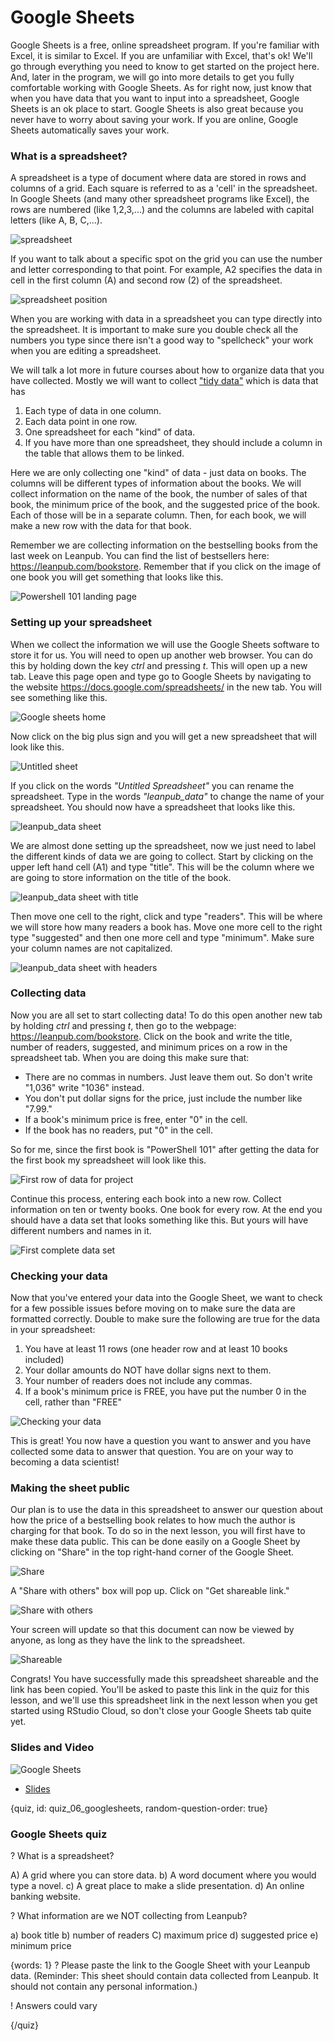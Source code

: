 # Google Sheets

Google Sheets is a free, online spreadsheet program. If you're familiar with Excel, it is similar to Excel. If you are unfamiliar with Excel, that's ok! We'll go through everything you need to know to get started on the project here. And, later in the program, we will go into more details to get you fully comfortable working with Google Sheets. As for right now, just know that when you have data that you want to input into a spreadsheet, Google Sheets is an ok place to start. Google Sheets is also great because you never have to worry about saving your work. If you are online, Google Sheets automatically saves your work.

### What is a spreadsheet?

A spreadsheet is a type of document where data are stored in rows and columns of a grid. Each square is referred to as a 'cell' in the spreadsheet. In Google Sheets (and many other spreadsheet programs like Excel), the rows are numbered (like 1,2,3,...) and the columns are labeled with capital letters (like A, B, C,...). 

![spreadsheet](images/06_googlesheets/06_cdsintro_googlesheets-1.png)

If you want to talk about a specific spot on the grid you can use the number and letter corresponding to that point. For example, A2 specifies the data in cell in the first column (A) and second row (2) of the spreadsheet.

![spreadsheet position](images/06_googlesheets/06_cdsintro_googlesheets-2.png)

When you are working with data in a spreadsheet you can type directly into the spreadsheet. It is important to make sure you double check all the numbers you type since there isn't a good way to "spellcheck" your work when you are editing a spreadsheet. 

We will talk a lot more in future courses about how to organize data that you have collected. Mostly we will want to collect ["tidy data"](https://en.wikipedia.org/wiki/Tidy_data) which is data that has 

1. Each type of data in one column. 
2. Each data point in one row. 
3. One spreadsheet for each "kind" of data.
4. If you have more than one spreadsheet, they should include a column in the table that allows them to be linked.

Here we are only collecting one "kind" of data - just data on books. The columns will be different types of information about the books. We will collect information on the name of the book, the number of sales of that book, the minimum price of the book, and the suggested price of the book. Each of those will be in a separate column. Then, for each book, we will make a new row with the data for that book. 

Remember we are collecting information on the bestselling books from the last week on Leanpub. You can find the list of bestsellers here: https://leanpub.com/bookstore. Remember that if you click on the image of one book you will get something that looks like this. 

![Powershell 101 landing page](images/06_googlesheets/06_cdsintro_googlesheets-5.png)


### Setting up your spreadsheet

When we collect the information we will use the Google Sheets software to store it for us. You will need to open up another web browser. You can do this by holding down the key _ctrl_ and pressing _t_. This will open up a new tab. Leave this page open and type go to Google Sheets by navigating to the website https://docs.google.com/spreadsheets/ in the new tab. You will see something like this. 

![Google sheets home](images/06_googlesheets/06_cdsintro_googlesheets-6.png)

Now click on the big plus sign and you will get a new spreadsheet that will look like this. 

![Untitled sheet](images/06_googlesheets/06_cdsintro_googlesheets-7.png)

If you click on the words _"Untitled Spreadsheet"_ you can rename the spreadsheet. Type in the words _"leanpub\_data"_ to change the name of your spreadsheet. You should now have a spreadsheet that looks like this. 

![leanpub_data sheet](images/06_googlesheets/06_cdsintro_googlesheets-8.png)

We are almost done setting up the spreadsheet, now we just need to label the different kinds of data we are going to collect. Start by clicking on the upper left hand cell (A1) and type "title". This will be the column where we are going to store information on the title of the book. 

![leanpub_data sheet with title](images/06_googlesheets/06_cdsintro_googlesheets-9.png)

Then move one cell to the right, click and type "readers". This will be where we will store how many readers a book has. Move one more cell to the right type "suggested" and then one more cell and type "minimum". Make sure your column names are not capitalized.

![leanpub_data sheet with headers](images/06_googlesheets/06_cdsintro_googlesheets-11.png)

### Collecting data

Now you are all set to start collecting data! To do this open another new tab by holding _ctrl_ and pressing _t_, then go to the webpage: https://leanpub.com/bookstore. Click on the book and write the title, number of readers, suggested, and minimum prices on a row in the spreadsheet tab. When you are doing this make sure that: 

* There are no commas in numbers. Just leave them out. So don't write "1,036" write "1036" instead. 
* You don't put dollar signs for the price, just include the number like "7.99."
* If a book's minimum price is free, enter "0" in the cell.
* If the book has no readers, put "0" in the cell.

So for me, since the first book is "PowerShell 101" after getting the data for the first book my spreadsheet will look like this. 

![First row of data for project](images/06_googlesheets/06_cdsintro_googlesheets-12.png)

Continue this process, entering each book into a new row. Collect information on ten or twenty books. One book for every row. At the end you should have a data set that looks something like this. But yours will have different numbers and names in it. 

![First complete data set](images/06_googlesheets/06_cdsintro_googlesheets-13.png)

### Checking your data

Now that you've entered your data into the Google Sheet, we want to check for a few possible issues before moving on to make sure the data are formatted correctly. Double to make sure the following are true for the data in your spreadsheet:

1. You have at least 11 rows (one header row and at least 10 books included)
2. Your dollar amounts do NOT have dollar signs next to them.
3. Your number of readers does not include any commas.
4. If a book's minimum price is FREE, you have put the number 0 in the cell, rather than "FREE"

![Checking your data](images/06_googlesheets/06_cdsintro_googlesheets-17.png)

This is great! You now have a question you want to answer and you have collected some data to answer that question. You are on your way to becoming a data scientist!

### Making the sheet public
Our plan is to use the data in this spreadsheet to answer our question about how the price of a bestselling book relates to how much the author is charging for that book. To do so in the next lesson, you will first have to make these data public. This can be done easily on a Google Sheet by clicking on "Share" in the top right-hand corner of the Google Sheet.
 
![Share](images/06_googlesheets/06_cdsintro_googlesheets-19.png)
 
A "Share with others" box will pop up. Click on "Get shareable link."
 
![Share with others](images/06_googlesheets/06_cdsintro_googlesheets-20.png)
 
Your screen will update so that this document can now be viewed by anyone, as long as they have the link to the spreadsheet.
 
![Shareable](images/06_googlesheets/06_cdsintro_googlesheets-21.png)

Congrats! You have successfully made this spreadsheet shareable and the link has been copied. You'll be asked to paste this link in the quiz for this lesson, and we'll use this spreadsheet link in the next lesson when you get started using RStudio Cloud, so don't close your Google Sheets tab quite yet.

### Slides and Video

![Google Sheets](https://youtu.be/5Pe0QD48UZU)

* [Slides](https://docs.google.com/presentation/d/1EPt7DuMZOqJMElDNMi3PWO66OytMlWPoc-RsopdVxNM/edit?usp=sharing)


{quiz, id: quiz_06_googlesheets, random-question-order: true}

### Google Sheets quiz

? What is a spreadsheet?

A) A grid where you can store data.
b) A word document where you would type a novel.
c) A great place to make a slide presentation.
d) An online banking website.

? What information are we NOT collecting from Leanpub?

a) book title
b) number of readers
C) maximum price
d) suggested price
e) minimum price

{words: 1}
? Please paste the link to the Google Sheet with your Leanpub data. (Reminder: This sheet should contain data collected from Leanpub. It should not contain any personal information.)

! Answers could vary


{/quiz}